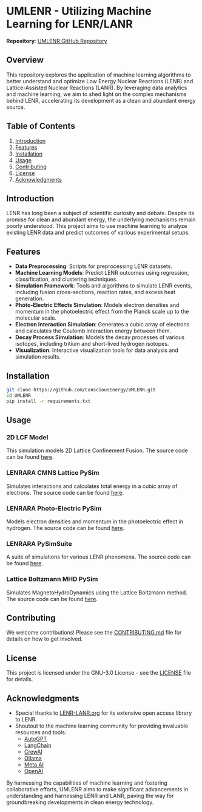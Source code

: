 # UMLENR - Utilizing Machine Learning for LENR/LANR

**Repository**: [UMLENR GitHub Repository](https://github.com/ConsciousEnergy/UMLENR)

## Overview

This repository explores the application of machine learning algorithms to better understand and optimize Low Energy Nuclear Reactions (LENR) and Lattice-Assisted Nuclear Reactions (LANR). By leveraging data analytics and machine learning, we aim to shed light on the complex mechanisms behind LENR, accelerating its development as a clean and abundant energy source.

## Table of Contents
1. [Introduction](#introduction)
2. [Features](#features)
3. [Installation](#installation)
4. [Usage](#usage)
5. [Contributing](#contributing)
6. [License](#license)
7. [Acknowledgments](#acknowledgments)

## Introduction

LENR has long been a subject of scientific curiosity and debate. Despite its promise for clean and abundant energy, the underlying mechanisms remain poorly understood. This project aims to use machine learning to analyze existing LENR data and predict outcomes of various experimental setups.

## Features

- **Data Preprocessing**: Scripts for preprocessing LENR datasets.
- **Machine Learning Models**: Predict LENR outcomes using regression, classification, and clustering techniques.
- **Simulation Framework**: Tools and algorithms to simulate LENR events, including fusion cross-sections, reaction rates, and excess heat generation.
- **Photo-Electric Effects Simulation**: Models electron densities and momentum in the photoelectric effect from the Planck scale up to the molecular scale.
- **Electron Interaction Simulation**: Generates a cubic array of electrons and calculates the Coulomb interaction energy between them.
- **Decay Process Simulation**: Models the decay processes of various isotopes, including tritium and short-lived hydrogen isotopes.
- **Visualization**: Interactive visualization tools for data analysis and simulation results.

## Installation

```bash
git clone https://github.com/ConsciousEnergy/UMLENR.git
cd UMLENR
pip install -r requirements.txt
```

## Usage

### 2D LCF Model
This simulation models 2D Lattice Confinement Fusion. The source code can be found [here](https://github.com/ConsciousEnergy/UMLENR/blob/main/Py%20Sims/2d_LCF_model.py).

### LENRARA CMNS Lattice PySim
Simulates interactions and calculates total energy in a cubic array of electrons. The source code can be found [here](https://github.com/ConsciousEnergy/UMLENR/blob/main/Py%20Sims/LENRARA_CMNS_Lattice_PySim.py).

### LENRARA Photo-Electric PySim
Models electron densities and momentum in the photoelectric effect in hydrogen. The source code can be found [here](https://github.com/ConsciousEnergy/UMLENR/blob/main/Py%20Sims/LENRARA_Photo-Electric_PySim.py).

### LENRARA PySimSuite
A suite of simulations for various LENR phenomena. The source code can be found [here](https://github.com/ConsciousEnergy/UMLENR/blob/main/Py%20Sims/LENRARA_PySimSuite.py).

### Lattice Boltzmann MHD PySim
Simulates MagnetoHydroDynamics using the Lattice Boltzmann method. The source code can be found [here](https://github.com/ConsciousEnergy/UMLENR/blob/main/Py%20Sims/Lattice_Boltzmann_MHD_PySim.py).

## Contributing

We welcome contributions! Please see the [CONTRIBUTING.md](https://github.com/ConsciousEnergy/UMLENR/blob/main/CONTRIBUTING.md) file for details on how to get involved.

## License

This project is licensed under the GNU-3.0 License - see the [LICENSE](https://github.com/ConsciousEnergy/UMLENR/blob/main/LICENSE) file for details.

## Acknowledgments

- Special thanks to [LENR-LANR.org](http://lenr-canr.org/) for its extensive open access library to LENR.
- Shoutout to the machine learning community for providing invaluable resources and tools:
  - [AutoGPT](https://github.com/Significant-Gravitas/AutoGPT.git)
  - [LangChain](https://www.langchain.com/)
  - [CrewAI](https://www.crewai.com/)
  - [Ollama](https://www.ollama.com/)
  - [Meta AI](https://ai.facebook.com/)
  - [OpenAI](https://www.openai.com/)

By harnessing the capabilities of machine learning and fostering collaborative efforts, UMLENR aims to make significant advancements in understanding and harnessing LENR and LANR, paving the way for groundbreaking developments in clean energy technology.

